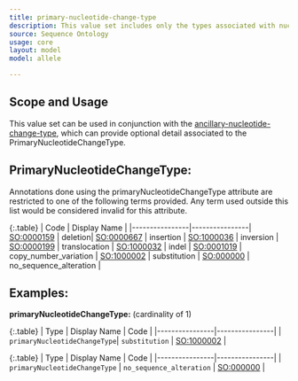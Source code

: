 ```yaml
---
title: primary-nucleotide-change-type
description: This value set includes only the types associated with nucleotide allele instances.
source: Sequence Ontology
usage: core
layout: model
model: allele

---
```



Scope and Usage
---------------

This value set can be used in conjunction with the [ancillary-nucleotide-change-type](ancillary_nucleotide_change_type.html), which can provide optional detail associated to the PrimaryNucleotideChangeType.


PrimaryNucleotideChangeType:
---------------------------

Annotations done using the primaryNucleotideChangeType attribute are restricted to one of the following terms provided.  Any term used outside this list would be considered invalid for this attribute.

{:.table}
| Code | Display Name |
|----------------|----------------|
[SO:0000159](http://www.sequenceontology.org/browser/current_svn/term/SO:0000159) | deletion|
[SO:0000667](http://www.sequenceontology.org/browser/current_svn/term/SO:0000667) | insertion |
[SO:1000036](http://www.sequenceontology.org/browser/current_svn/term/SO:1000036) | inversion |
[SO:0000199](http://www.sequenceontology.org/browser/current_svn/term/SO:0000199) | translocation |
[SO:1000032](http://www.sequenceontology.org/browser/current_svn/term/SO:1000032) | indel |
[SO:0001019](http://www.sequenceontology.org/browser/current_svn/term/SO:0001019) | copy_number_variation |
[SO:1000002](http://www.sequenceontology.org/browser/current_svn/term/SO:1000002) | substitution |
[SO:000000]() | no_sequence_alteration |


Examples:
--------

**primaryNucleotideChangeType:** (cardinality of 1)

{:.table}
| Type | Display Name | Code | 
|----------------|----------------|
| `primaryNucleotideChangeType`| `substitution` | [SO:1000002](http://www.sequenceontology.org/browser/current_svn/term/SO:1000002) |

{:.table}
| Type | Display Name | Code | 
|----------------|----------------|
| `primaryNucleotideChangeType` | `no_sequence_alteration` | [SO:000000]() |


